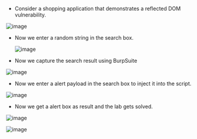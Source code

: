 - Consider a shopping application that demonstrates a reflected DOM vulnerability.

![image](https://github.com/Akhilkj123/Portswigger/assets/65653010/2e299ede-7c4d-4781-b5e3-f36d92b14087)

- Now we enter a random string in the search box.

  ![image](https://github.com/Akhilkj123/Portswigger/assets/65653010/aa93291f-7f01-421d-8e02-4441a106bd04)

- Now we capture the search result using BurpSuite

![image](https://github.com/Akhilkj123/Portswigger/assets/65653010/d3c9f634-49fa-4bd7-837a-3faf7c22edcf)

- Now we enter a alert payload in the search box to inject it into the script.

![image](https://github.com/Akhilkj123/Portswigger/assets/65653010/9af91236-0148-4782-a2cc-5ff2fccd3417)

- Now we get a alert box as result and the lab gets solved.

![image](https://github.com/Akhilkj123/Portswigger/assets/65653010/a647a11a-d796-4329-8a6b-db12cab5f713)

![image](https://github.com/Akhilkj123/Portswigger/assets/65653010/36176ef1-2c93-4ae6-8af2-41d75d3a3674)
